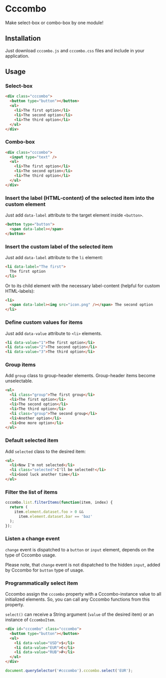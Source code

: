 # Cccombo

Make select-box or combo-box by one module!

## Installation

Just download `cccombo.js` and `cccombo.css` files
and include in your application.

## Usage

### Select-box

```html
<div class="cccombo">
  <button type="button"></button>
  <ul>
    <li>The first option</li>
    <li>The second option</li>
    <li>The third option</li>
  </ul>
</div>
```

### Combo-box

```html
<div class="cccombo">
  <input type="text" />
  <ul>
    <li>The first option</li>
    <li>The second option</li>
    <li>The third option</li>
  </ul>
</div>
```

### Insert the label (HTML-content) of the selected item into the custom element

Just add `data-label` attribute to the target element inside `<button>`.

```html
<button type="button">
  <span data-label></span>
</button>
```

### Insert the custom label of the selected item

Just add `data-label` attribute to the `li` element:

```html
<li data-label="The first">
  The first option
</li>
```

Or to its child element with the necessary label-content
(helpful for custom HTML-labels):

```html
<li>
  <span data-label><img src="icon.png" /></span> The second option
</li>
```

### Define custom values for items

Just add `data-value` attribute to `<li>` elements.

```html
<li data-value="1">The first option</li>
<li data-value="2">The second option</li>
<li data-value="3">The third option</li>
```

### Group items

Add `group` class to group-header elements.
Group-header items become unselectable.

```html
<ul>
  <li class="group">The first group</li>
  <li>The first option</li>
  <li>The second option</li>
  <li>The third option</li>
  <li class="group">The second group</li>
  <li>Another option</li>
  <li>One more option</li>
</ul>
```

### Default selected item

Add `selected` class to the desired item:

```html
<ul>
  <li>Now I'm not selected</li>
  <li class="selected">I'll be selected!</li>
  <li>Good luck another time</li>
</ul>
```

### Filter the list of items

```javascript
cccombo.list.filterItems(function(item, index) {
  return (
    item.element.dataset.foo > 0 &&
      item.element.dataset.bar == 'baz'
  );
});
```

### Listen a change event

`change` event is dispatched to a `button` or `input` element,
depends on the type of Cccombo usage.

Please note, that `change` event is not dispatched to the hidden `input`,
added by Cccombo for `button` type of usage.

### Programmatically select item

Cccombo assign the `cccombo` property with a Cccombo-instance value
to all initialized elements. So, you can call any Cccombo functions from
this property.

`select()` can receive a String argument (`value` of the desired item)
or an instance of `CccomboItem`.

```html
<div id="cccombo" class="cccombo">
  <button type="button"></button>
  <ul>
    <li data-value="USD">$</li>
    <li data-value="EUR">€</li>
    <li data-value="RUB">₽</li>
  </ul>
</div>
```

```javascript
document.querySelector('#cccombo').cccombo.select('EUR');
```
